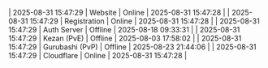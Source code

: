 | 2025-08-31 15:47:29 | Website | Online | 2025-08-31 15:47:28 |
| 2025-08-31 15:47:29 | Registration | Online | 2025-08-31 15:47:28 |
| 2025-08-31 15:47:29 | Auth Server | Offline | 2025-08-18 09:33:31 |
| 2025-08-31 15:47:29 | Kezan (PvE) | Offline | 2025-08-03 17:58:02 |
| 2025-08-31 15:47:29 | Gurubashi (PvP) | Offline | 2025-08-23 21:44:06 |
| 2025-08-31 15:47:29 | Cloudflare | Online | 2025-08-31 15:47:28 |
